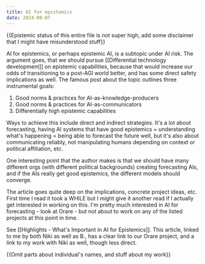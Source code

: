 ```yaml
---
title: AI for epistemics
date: 2024-09-07
---
```

{{Epistemic status of this entire file is not super high, add some disclaimer that I might have misunderstood stuff}}

AI for epistemics, or perhaps epistemic AI, is a subtopic under AI risk. The argument goes, that we should pursue [[Differential technology development]] on epistemic capabilities, because that would increase our odds of transitioning to a post-AGI world better, and has some direct safety implications as well. The famous post about the topic outlines three instrumental goals:

1. Good norms & practices for AI-as-knowledge-producers
2. Good norms & practices for AI-as-communicators
3. Differentially high epistemic capabilities

Ways to achieve this include direct and indirect strategies. It's a lot about forecasting, having AI systems that have good epistemics = understanding what's happening = being able to forecast the future well, but it's also about communicating reliably, not manipulating humans depending on context or political affiliation, etc. 

One interesting point that the author makes is that we should have many different orgs (with different political backgrounds) creating forecasting AIs, and if the AIs really get good epistemics, the different models should converge.

The article goes quite deep on the implications, concrete project ideas, etc. First time I read it took a WHILE but I might give it another read if I actually get interested in working on this. I'm pretty much interested in AI for forecasting - look at Orare - but not about to work on any of the listed projects at this point in time.

See [[Highlights - What's Important in AI for Epistemics]]. This article, linked to me by both Niki as well as B., has a clear link to our Orare project, and a link to my work with Niki as well, though less direct. 

{{Omit parts about individual's names, and stuff about my work}}